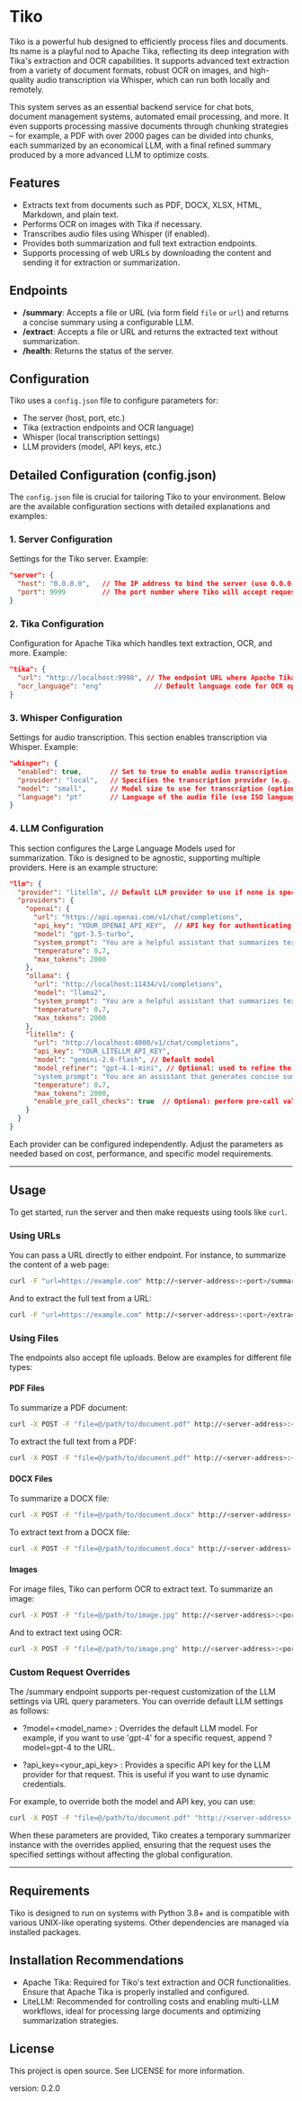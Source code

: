 # Tiko

Tiko is a powerful hub designed to efficiently process files and documents. Its name is a playful nod to Apache Tika, reflecting its deep integration with Tika's extraction and OCR capabilities. It supports advanced text extraction from a variety of document formats, robust OCR on images, and high-quality audio transcription via Whisper, which can run both locally and remotely.

This system serves as an essential backend service for chat bots, document management systems, automated email processing, and more. It even supports processing massive documents through chunking strategies – for example, a PDF with over 2000 pages can be divided into chunks, each summarized by an economical LLM, with a final refined summary produced by a more advanced LLM to optimize costs.
 
 ## Features
 
 - Extracts text from documents such as PDF, DOCX, XLSX, HTML, Markdown, and plain text.
 - Performs OCR on images with Tika if necessary.
 - Transcribes audio files using Whisper (if enabled).
 - Provides both summarization and full text extraction endpoints.
 - Supports processing of web URLs by downloading the content and sending it for extraction or summarization.
 
 ## Endpoints
 
 - **/summary**: Accepts a file or URL (via form field `file` or `url`) and returns a concise summary using a configurable LLM.
 - **/extract**: Accepts a file or URL and returns the extracted text without summarization.
 - **/health**: Returns the status of the server.
 
## Configuration

Tiko uses a `config.json` file to configure parameters for:
  - The server (host, port, etc.)
  - Tika (extraction endpoints and OCR language)
  - Whisper (local transcription settings)
  - LLM providers (model, API keys, etc.)

## Detailed Configuration (config.json)

The `config.json` file is crucial for tailoring Tiko to your environment. Below are the available configuration sections with detailed explanations and examples:

### 1. Server Configuration

Settings for the Tiko server. Example:

```json
"server": {
  "host": "0.0.0.0",   // The IP address to bind the server (use 0.0.0.0 to listen on all interfaces)
  "port": 9999         // The port number where Tiko will accept requests
}
```

### 2. Tika Configuration

Configuration for Apache Tika which handles text extraction, OCR, and more. Example:

```json
"tika": {
  "url": "http://localhost:9998", // The endpoint URL where Apache Tika is running
  "ocr_language": "eng"             // Default language code for OCR operations (use ISO codes, e.g., 'eng', 'por')
}
```

### 3. Whisper Configuration

Settings for audio transcription. This section enables transcription via Whisper. Example:

```json
"whisper": {
  "enabled": true,       // Set to true to enable audio transcription
  "provider": "local",   // Specifies the transcription provider (e.g., 'local' or a remote service identifier)
  "model": "small",      // Model size to use for transcription (options might include: tiny, base, small, medium, large)
  "language": "pt"       // Language of the audio file (use ISO language codes like 'pt' for Portuguese)
}
```

### 4. LLM Configuration

This section configures the Large Language Models used for summarization. Tiko is designed to be agnostic, supporting multiple providers. Here is an example structure:

```json
"llm": {
  "provider": "litellm", // Default LLM provider to use if none is specified in the request
  "providers": {
    "openai": {
      "url": "https://api.openai.com/v1/chat/completions",
      "api_key": "YOUR_OPENAI_API_KEY",  // API key for authenticating with OpenAI
      "model": "gpt-3.5-turbo",
      "system_prompt": "You are a helpful assistant that summarizes text.",
      "temperature": 0.7,
      "max_tokens": 2000
    },
    "ollama": {
      "url": "http://localhost:11434/v1/completions",
      "model": "llama2",
      "system_prompt": "You are a helpful assistant that summarizes text.",
      "temperature": 0.7,
      "max_tokens": 2000
    },
    "litellm": {
      "url": "http://localhost:4000/v1/chat/completions",
      "api_key": "YOUR_LITELLM_API_KEY",
      "model": "gemini-2.0-flash", // Default model
      "model_refiner": "gpt-4.1-mini", // Optional: used to refine the output if necessary
      "system_prompt": "You are an assistant that generates concise summaries of legal texts. When summarizing, produce a single response without headers or redundant information.",
      "temperature": 0.7,
      "max_tokens": 2000,
      "enable_pre_call_checks": true  // Optional: perform pre-call validations before sending requests
    }
  }
}
```

Each provider can be configured independently. Adjust the parameters as needed based on cost, performance, and specific model requirements.

---

## Usage

 To get started, run the server and then make requests using tools like `curl`.

 ### Using URLs

 You can pass a URL directly to either endpoint. For instance, to summarize the content of a web page:

 ```bash
 curl -F "url=https://example.com" http://<server-address>:<port>/summary
 ```

 And to extract the full text from a URL:

 ```bash
 curl -F "url=https://example.com" http://<server-address>:<port>/extract
 ```

### Using Files

The endpoints also accept file uploads. Below are examples for different file types:

#### PDF Files

To summarize a PDF document:

```bash
curl -X POST -F "file=@/path/to/document.pdf" http://<server-address>:<port>/summary
```

To extract the full text from a PDF:

```bash
curl -X POST -F "file=@/path/to/document.pdf" http://<server-address>:<port>/extract
```

#### DOCX Files

To summarize a DOCX file:

```bash
curl -X POST -F "file=@/path/to/document.docx" http://<server-address>:<port>/summary
```

To extract text from a DOCX file:

```bash
curl -X POST -F "file=@/path/to/document.docx" http://<server-address>:<port>/extract
```

#### Images

For image files, Tiko can perform OCR to extract text. To summarize an image:

```bash
curl -X POST -F "file=@/path/to/image.jpg" http://<server-address>:<port>/summary
```

And to extract text using OCR:

```bash
curl -X POST -F "file=@/path/to/image.png" http://<server-address>:<port>/extract
```

### Custom Request Overrides

The /summary endpoint supports per-request customization of the LLM settings via URL query parameters. You can override default LLM settings as follows:

 - ?model=<model_name> : Overrides the default LLM model. For example, if you want to use 'gpt-4' for a specific request, append ?model=gpt-4 to the URL.

 - ?api_key=<your_api_key> : Provides a specific API key for the LLM provider for that request. This is useful if you want to use dynamic credentials.

For example, to override both the model and API key, you can use:

```bash
curl -X POST -F "file=@/path/to/document.pdf" "http://<server-address>:<port>/summary?model=gpt-4&api_key=YOUR_API_KEY"
```

When these parameters are provided, Tiko creates a temporary summarizer instance with the overrides applied, ensuring that the request uses the specified settings without affecting the global configuration.

---

## Requirements

Tiko is designed to run on systems with Python 3.8+ and is compatible with various UNIX-like operating systems. Other dependencies are managed via installed packages.

## Installation Recommendations

  - Apache Tika: Required for Tiko's text extraction and OCR functionalities. Ensure that Apache Tika is properly installed and configured.
  - LiteLLM: Recommended for controlling costs and enabling multi-LLM workflows, ideal for processing large documents and optimizing summarization strategies.
 
## License

This project is open source. See LICENSE for more information.
 
 version: 0.2.0
